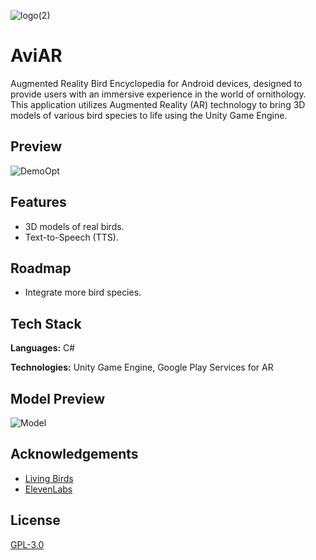 ![logo(2)](https://github.com/VargasCardona/AviAR/assets/142677238/7de15bc9-b8ff-4b7a-b79a-18b8ff13b4f5)


# AviAR
Augmented Reality Bird Encyclopedia for Android devices, designed to provide users with an immersive experience in the world of ornithology. This application utilizes Augmented Reality (AR) technology to bring 3D models of various bird species to life using the Unity Game Engine.


## Preview

![DemoOpt](https://github.com/VargasCardona/AviAR/assets/142677238/aa4c7e60-93b4-4476-87f8-3467fc7687f4)

## Features

- 3D models of real birds.
- Text-to-Speech (TTS).


## Roadmap

- Integrate more bird species.


## Tech Stack

**Languages:** C#

**Technologies:** Unity Game Engine, Google Play Services for AR

## Model Preview

![Model](https://github.com/VargasCardona/AviAR/assets/142677238/b69415bf-06d8-4c12-a8fc-0ffede6fa451)

## Acknowledgements

 - [Living Birds](https://assetstore.unity.com/packages/3d/characters/animals/birds/living-birds-15649)
 - [ElevenLabs](https://elevenlabs.io/)


## License

[GPL-3.0](https://www.gnu.org/licenses/gpl-3.0.en.html)

